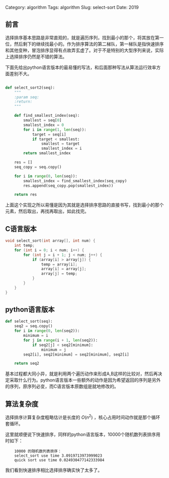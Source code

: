 Category: algorithm
Tags: algorithm
Slug: select-sort
Date: 2019



## 前言

选择排序基本思路是非常直观的，就是遍历序列，找到最小的那个，将其放在第一位，然后剩下的继续找最小的。作为排序算法的第二梯队，第一梯队是指快速排序和其他变种，冒泡排序显得有点故弄玄虚了。对于不是特别的大型序列来说，实际上选择排序仍然是不错的算法。

下面先给出python语言版本的最易懂的写法，和后面那种写法从算法运行效率方面差别不大。

```python

def select_sort2(seq):
    """
    :param seq:
    :return:
    """

    def find_smallest_index(seq):
        smallest = seq[0]
        smallest_index = 0
        for i in range(1, len(seq)):
            target = seq[i]
            if target < smallest:
                smallest = target
                smallest_index = i
        return smallest_index

    res = []
    seq_copy = seq.copy()

    for i in range(0, len(seq)):
        smallest_index = find_smallest_index(seq_copy)
        res.append(seq_copy.pop(smallest_index))

    return res
```

上面这个实现之所以易懂是因为其就是选择排序思路的直接书写，找到最小的那个元素，然后取出，再找再取出，如此找完。

## C语言版本

```c
void select_sort(int array[], int num) {
	int temp;
	for (int i = 0; i < num; i++) {
		for (int j = i + 1; j < num; j++) {
			if (array[i] > array[j]) {
				temp = array[i];
				array[i] = array[j];
				array[j] = temp;
			}
		}
	}
}
```

## python语言版本

```python
def select_sort(seq):
    seq2 = seq.copy()
    for i in range(0, len(seq2)):
        minimum = i
        for j in range(i + 1, len(seq2)):
            if seq2[j] < seq2[minimum]:
                minimum = j
        seq2[i], seq2[minimum] = seq2[minimum], seq2[i]

    return seq2
```

基本过程都大同小异，就是利用两个遍历动作来形成A,B这样的比较对，然后再决定采取什么行为。python语言版本一些额外的动作是因为希望返回的序列是另外的序列，原序列必变，而C语言版本原数组是就地修改的。

## 算法复杂度

选择排序计算复杂度粗略估计是长度的 $O(n^2)$ ，核心占用时间动作就是那个循环套循环。

这里就顺便说下快速排序，同样的python语言版本，10000个随机数列表排序用时如下：

```
    10000 的随机数列表排序：
    select_sort use time 3.0919713973999023
    quick sort use time 0.024930477142333984
```

我们看到快速排序相比选择排序确实快了太多了。